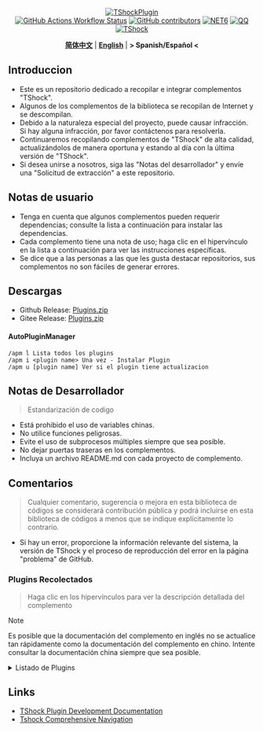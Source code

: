 <div align="center">
  
[![TShockPlugin](https://socialify.git.ci/UnrealMultiple/TShockPlugin/image?description=1&descriptionEditable=A%20TShock%20Chinese%20Plugin%20Collection%20Repository&forks=1&issues=1&language=1&logo=https%3A%2F%2Fgithub.com%2FUnrealMultiple%2FTShockPlugin%2Fblob%2Fmaster%2Ficon.png%3Fraw%3Dtrue&name=1&pattern=Circuit%20Board&pulls=1&stargazers=1&theme=Auto)](https://github.com/UnrealMultiple/TShockPlugin)  
[![GitHub Actions Workflow Status](https://img.shields.io/github/actions/workflow/status/UnrealMultiple/TShockPlugin/.github%2Fworkflows%2Fbuild.yml)](https://github.com/UnrealMultiple/TShockPlugin/actions)
[![GitHub contributors](https://img.shields.io/github/contributors/UnrealMultiple/TShockPlugin?style=flat)](https://github.com/UnrealMultiple/TShockPlugin/graphs/contributors)
[![NET6](https://img.shields.io/badge/Core-%20.NET_6-blue)](https://dotnet.microsoft.com/zh-cn/)
[![QQ](https://img.shields.io/badge/QQ-EB1923?logo=tencent-qq&logoColor=white)](https://qm.qq.com/cgi-bin/qm/qr?k=54tOesIU5g13yVBNFIuMBQ6AzjgE6f0m&jump_from=webapi&authKey=6jzafzJEqQGzq7b2mAHBw+Ws5uOdl83iIu7CvFmrfm/Xxbo2kNHKSNXJvDGYxhSW)
[![TShock](https://img.shields.io/badge/TShock5.2.0-2B579A.svg?&logo=TShock&logoColor=white)](https://github.com/Pryaxis/TShock)

**[简体中文](README.md)** | **[English](README_EN.md)** | **&gt; Spanish/Español &lt;**

</div>

## Introduccion
- Este es un repositorio dedicado a recopilar e integrar complementos "TShock".
- Algunos de los complementos de la biblioteca se recopilan de Internet y se descompilan.
- Debido a la naturaleza especial del proyecto, puede causar infracción. Si hay alguna infracción, por favor contáctenos para resolverla.
- Continuaremos recopilando complementos de "TShock" de alta calidad, actualizándolos de manera oportuna y estando al día con la última versión de "TShock".
- Si desea unirse a nosotros, siga las "Notas del desarrollador" y envíe una "Solicitud de extracción" a este repositorio.


## Notas de usuario

- Tenga en cuenta que algunos complementos pueden requerir dependencias; consulte la lista a continuación para instalar las dependencias.
- Cada complemento tiene una nota de uso; haga clic en el hipervínculo en la lista a continuación para ver las instrucciones específicas.
- Se dice que a las personas a las que les gusta destacar repositorios, sus complementos no son fáciles de generar errores.

## Descargas

- Github Release: [Plugins.zip](https://github.com/UnrealMultiple/TShockPlugin/releases/download/V1.0.0.0/Plugins.zip)
- Gitee Release: [Plugins.zip](https://gitee.com/kksjsj/TShockPlugin/releases/download/V1.0.0.0/Plugins.zip)

#### AutoPluginManager
    /apm l Lista todos los plugins
    /apm i <plugin name> Una vez - Instalar Plugin
    /apm u [plugin name] Ver si el plugin tiene actualizacion

## Notas de Desarrollador

> Estandarización de codigo

- Está prohibido el uso de variables chinas.
- No utilice funciones peligrosas.
- Evite el uso de subprocesos múltiples siempre que sea posible.
- No dejar puertas traseras en los complementos.
- Incluya un archivo README.md con cada proyecto de complemento.

## Comentarios

> Cualquier comentario, sugerencia o mejora en esta biblioteca de códigos se considerará contribución pública y podrá incluirse en esta biblioteca de códigos a menos que se indique explícitamente lo contrario.

- Si hay un error, proporcione la información relevante del sistema, la versión de TShock y el proceso de reproducción del error en la página "problema" de GitHub.

### Plugins Recolectados

> Haga clic en los hipervínculos para ver la descripción detallada del complemento

> [!NOTE]
> Es posible que la documentación del complemento en inglés no se actualice tan rápidamente como la documentación del complemento en chino.
> Intente consultar la documentación china siempre que sea posible.

<Details>
<Summary>Listado de Plugins</Summary>

| Nombre del plugin | Disponible en Español | Descripcion del Plugin  | Dependencias |
| :-: | :-: | :-: | :-: |
| [AutoPluginManager](src/AutoPluginManager/README_EN.md) | Si | Actualice los complementos automáticamente con una sola tecla | None |
| [AdditionalPylons](src/AdditionalPylons/README_EN.md) | No | Colocar más pilones | None |
| [AnnouncementBoxPlus](src/AnnouncementBoxPlus/README.md) | No | Mejora la funcionalidad de la caja de anuncios | None |
| [AutoBroadcast](src/AutoBroadcast/README_EN.md) | No | Transmisión automática | None |
| [AutoAirItem](src/AutoAirItem/README_EN.md) | No | Botes de basura automáticos | None |
| [AutoClear](src/Autoclear/README_EN.md) | No | Limpieza automática inteligente | None |
| [AutoReset](src/AutoReset/README_EN.md) | No | Reinicio completamente automático | None |
| [AutoStoreItems](src/AutoStoreItems/README_EN.md) | No | Almacenamiento automático | None |
| [AutoTeam](src/AutoTeam/README_EN.md) | No | Formación automática de equipos | None |
| [AutoFish](src/AutoFish/README_EN.md) | No | Pesca automática | None |
| [Back](src/Back/README_EN.md) | no | Regresar al punto de muerte | None |
| [BagPing](src/BagPing/README_EN.md) | No | Marcar las bolsas de tesoro en el mapa | None |
| [BetterWhitelist](src/BetterWhitelist/README_EN.md) | No | Plugin de lista blanca | None |
| [BanNpc](src/BanNpc/README_EN.md) | No | Previene la generación de monstruos | None |
| [BedSet](src/BedSet/README_EN.md) | No | Establecer y registrar puntos de resurrección | None |
| [BridgeBuilder](src/BridgeBuilder/README_EN.md) | No | Construcción rápida de puentes | None |
| [BuildMaster](src/BuildMaster/README.md) | No | Modo Maestro Constructor para el Mini Juego Red Bean | [MiniGamesAPI](src/MiniGamesAPI/README.md) |
| [Chireiden.TShock.Omni](https://github.com/sgkoishi/yaaiomni/blob/master/README.md) | No | Otro plugin misceláneo para TShock - la parte central | None |
| [Chireiden.TShock.Omni.Misc](https://github.com/sgkoishi/yaaiomni/blob/master/README.md) | No | Otro plugin misceláneo para TShock - la parte miscelánea | [Chireiden.TShock.Omni](https://github.com/sgkoishi/yaaiomni/blob/master/README.md) |
| [CaiBot](src/CaiBot/README.md) | No | Plugin adaptador CaiBot | Dependencias integradas |
| [CaiPacketDebug](src/CaiPacketDebug/README.md) | No | Herramienta de depuración de paquetes Cai | [TrProtocol](https://github.com/UnrealMultiple/TrProtocol) |
| [CaiCustomEmojiCommand](src/CaiCustomEmojiCommand/README_EN.md) | no | Comando de emoji personalizado | None |
| [CaiLib](src/CaiLib/README.md) | No | Biblioteca de precarga de Cai | None |
| [CaiRewardChest](src/CaiRewardChest/README_EN.md) | No | Convierte cofres generados naturalmente en cofres de recompensa que todos pueden reclamar una vez | None |
| [CGive](src/CGive/README_EN.md) | No | Comandos fuera de línea | None |
| [Challenger](src/Challenger/README.md) | Si | Modo Challenger | None |
| [Chameleon](src/Chameleon/README_EN.md) | No | Inicia sesión antes de entrar al servidor | None |
| [ChattyBridge](src/ChattyBridge/README.md) | No | Usado para el chat entre servidores | None |
| [ChestRestore](src/ChestRestore/README_EN.md) | No | Objetos infinitos en servidores de recursos | None |
| [CNPCShop](src/CNPCShop/README.md) | No | Tienda personalizada de NPC | None |
| [ConsoleSql](src/ConsoleSql/README.md) | No | Ejecutar sentencias SQL en la consola | None |
| [ConvertWorld](src/ConvertWorld/README_EN.md) | No | Convertir objetos del mundo al derrotar monstruos | None |
| [CreateSpawn](src/CreateSpawn/README.md) | No | Generación de puntos de aparición | None |
| [CriticalHit](src/CriticalHit/README.md) | No | Indicación de golpe crítico | None |
| [DamageRuleLoot](src/DamageRuleLoot/README_EN.md) | No | Determinar la bolsa de tesoro caída basada en la relación de daño y transferir el cálculo de daño | None |
| [DamageStatistic](src/DamageStatistic/README.md) | No | Mostrar el daño causado por cada jugador después de cada pelea de jefe | None |
| [DataSync](src/DataSync/README.md) | No | Sincronización de progreso | None |
| [DeathDrop](src/DeathDrop/README.md) | No | Botín aleatorio y personalizado al morir un monstruo | None |
| [DisableMonsLoot](src/DisableMonsLoot/README.md) | No | Prohibir el botín de monstruos | None |
| [DisableSurfaceProjectiles](src/DisableSurfaceProjectiles/README.md) | No | Prohibir proyectiles en la superficie | None |
| [Don't Fuck](src/DonotFuck/README.md) | No | Prevenir groserías | None |
| [DwTP](src/DwTP/README.md) | no | Teletransportación por posicionamiento | None |
| [DTEntryBlock](src/DTEntryBlock/README.md) | No | Prevenir la entrada a mazmorras o templos | None |
| [DumpTerrariaID](src/DumpTerrariaID/README.md) | No | Volcar las ID de Terraria | None |
| [Economics.Deal](src/Economics.RPG/README_EN.md) | No | Plugin de comercio | [EconomicsAPI](src/EconomicsAPI/README_EN.md) |
| [Economics.NPC](src/Economics.NPC/README_EN.md) | No | Recompensas personalizadas de monstruos | [EconomicsAPI](src/EconomicsAPI/README_EN.md) |
| [Economics.Projectile](src/Economics.Projectile/README_EN.md) | No | Proyectiles personalizados | [EconomicsAPI](src/EconomicsAPI/README_EN.md) [Economics.RPG](src/Economics.RPG/README_EN.md) |
| [Economics.Regain](src/Economics.Regain/README_EN.md) | No | Reciclaje de objetos | [EconomicsAPI](src/EconomicsAPI/README_EN.md) |
| [Economics.RPG](src/Economics.RPG/README_EN.md) | No | Plugin RPG | [EconomicsAPI](src/EconomicsAPI/README_EN.md) |
| [Economics.Shop](src/Economics.Shop/README_EN.md) | No | Plugin de tienda | [EconomicsAPI](src/EconomicsAPI/README_EN.md) [Economics.RPG](src/Economics.RPG/README_EN.md) |
| [Economics.Task](src/Economics.Task/README_EN.md) | No | Plugin de tareas | [EconomicsAPI](src/EconomicsAPI/README_EN.md) [Economics.RPG](src/Economics.RPG/README_EN.md) |
| [Economics.Skill](src/Economics.Skill/README_EN.md) | No | Plugin de habilidades | [EconomicsAPI](src/EconomicsAPI/README_EN.md) [Economics.RPG](src/Economics.RPG/README_EN.md) |
| [Economics.WeaponPlus](src/Economics.WeaponPlus/README_EN.md) | No | Mejora de armas | [EconomicsAPI](src/EconomicsAPI/README_EN.md) |
| [EconomicsAPI](src/EconomicsAPI/README_EN.md) | No | Plugin económico | None |
| [EndureBoost](src/EndureBoost/README_EN.md) | No | Otorga un buff específico cuando el jugador tiene una cantidad determinada de objetos | None |
| [EssentialsPlus](src/EssentialsPlus/README_EN.md) | Sí | Comandos de gestión adicionales | None |
| [Ezperm](src/Ezperm/README.md) | No | Cambio por lotes de permisos | None |
| [FishShop](https://github.com/UnrealMultiple/TShockFishShop/blob/master/README.md) | No | Tienda de peces | None |
| [GenerateMap](src/GenerateMap/README.md) | No | Generar imágenes de mapas | [CaiLib](src/CaiLib/README.md) |
| [GolfRewards](src/GolfRewards/README.md) | No | Recompensas de golf | None |
| [GoodNight](src/GoodNight/README.md) | No | Toque de queda | None |
| [HardPlayerDrop](src/HardPlayerDrop/README.md) | No                    | Los jugadores en modo Hardcore sueltan corazones de vida al morir | Ninguna     |
| [HelpPlus](src/HelpPlus/README_EN.md)         | No                    | Corrige y mejora el comando de ayuda                        | Ninguna     |
| [History](src/History/README.md)              | No                    | Registra un historial en formato de tabla                   | Ninguna     |
| [HouseRegion](src/HouseRegion/README.md)      | No                    | Plugin de reclamación de tierras                            | Ninguna     |
| [Invincibility](src/Invincibility/README.md)  | No                    | Invencibilidad limitada en el tiempo                        | Ninguna     |
| [ItemPreserver](src/ItemPreserver/README.md)  | No                    | Conserva ítems específicos de la consumición                | Ninguna     |
| [ItemBox](src/itemBox/README.md)              | No                    | Inventario fuera de línea                                   | Ninguna     |
| [ItemDecoration](src/ItemDecoration/README_EN.md) | Sí                  | Muestra mensajes flotantes para los ítems en las manos     | [LazyAPI](src/LazyAPI/README.md)     |
| [JourneyUnlock](src/JourneyUnlock/README.md)  | No                    | Desbloquea ítems del modo Journey                           | Ninguna     |
| [LazyAPI](src/LazyAPI/README.md)              | No                    | Biblioteca base para plugins                                | linq2db     |
| [LifemaxExtra](src/LifemaxExtra/README.md)    | No                    | Comer más frutas/cristales de vida                          | Ninguna     |
| [ListPlugins](src/ListPlugins/README.md)      | No                    | Lista los plugins instalados                                | Ninguna     |
| [ModifyWeapons](src/ModifyWeapons/README_EN.md)         | No                    | Deje que los jugadores realicen dos Sprint                 |  [LazyAPI](src/LazyAPI/README.md)      |
| [MapTeleport](src/MapTp/README_EN.md)         | No                    | Teletransportarse con doble clic en el mapa                 | Ninguna     |
| [MiniGamesAPI](src/MiniGamesAPI/README.md)    | No                    | API para el mini-juego de pasta de frijol                   | Ninguna     |
| [MonsterRegen](src/MonsterRegen/README.md)    | No                    | Regeneración de progreso de monstruos                       | Ninguna     |
| [Musicplayer](src/MusicPlayer/README.md)      | No                    | Reproductor de música simple                                | Ninguna     |
| [Noagent](src/Noagent/README.md)              | No                    | Prohíbe que las IPs de proxy ingresen al servidor           | Ninguna     |
| [NormalDropsBags](src/NormalDropsBags/README.md) | No                   | Suelta bolsas de tesoros en dificultad normal               | Ninguna     |
| [OnlineGiftPackage](src/OnlineGiftPackage/README.md) | No                | Paquete de regalos en línea                                 | Ninguna     |
| [PlayerSpeed](src/PlayerSpeed/README.md)      | No                    | Interceptación de paquetes                                   | [LazyAPI](src/LazyAPI/README.md)     |
| [PacketsStop](src/PacketsStop/README.md)      | No                    | Interceptación de paquetes                                   | Ninguna     |
| [PermaBuff](src/PermaBuff/README.md)          | No                    | Buff permanente                                             | Ninguna     |
| [PerPlayerLoot](src/PerPlayerLoot/README_EN.md) | No                   | Cofre separado para el botín del jugador                    | Ninguna     |
| [PersonalPermission](src/PersonalPermission/README.md) | No               | Establece permisos individualmente para los jugadores       | Ninguna     |
| [Platform](src/Platform/README.md)            | No                    | Determina el dispositivo del jugador                         | Ninguna     |
| [PlayerManager](https://github.com/UnrealMultiple/TShockPlayerManager/blob/master/README.md) | No | Administrador de jugadores de Hufang | Ninguna |
| [PvPer](src/PvPer/README.md)                  | No                    | Sistema de duelos                                           | Ninguna     |
| [ProgressBag](src/ProgressBag/README.md)      | No                    | Paquete de progreso                                         | Ninguna     |
| [ProgressControls](src/ProgressControls/README.md) | No                 | Planificador (Automatiza el control del servidor)           | Ninguna     |
| [ProgressRestrict](src/ProgressRestrict/README.md) | No                  | Detección de super progreso                                 | [DataSync](src/DataSync/README.md) |
| [ProxyProtocolSocket](src/ProxyProtocolSocket/README.md) | No               | Acepta conexiones de protocolo proxy                        | Ninguna     |
| [RainbowChat](src/RainbowChat/README.md)      | No                    | Colores aleatorios en el chat                               | Ninguna     |
| [RandomBroadcast](src/RandomBroadcast/README.md) | No                  | Transmisión aleatoria                                       | Ninguna     |
| [RandReSpawn](src/RandRespawn/README.md)      | No                    | Punto de aparición aleatorio                               | Ninguna     |
| [RealTime](src/RealTime/README.md)            | No                    | Sincroniza la hora del servidor con la hora real            | Ninguna     |
| [RecipesBrowser](src/RecipesBrowser/README.md) | No                   | Mesa de trabajo                                            | Ninguna     |
| [RegionView](src/RegionView/README.md)        | No                    | Muestra los límites de las áreas                            | Ninguna     |
| [ReFishTask](src/ReFishTask/README_EN.md)     | No                    | Refresca automáticamente las tareas del pescador            | Ninguna     |
| [Respawn](src/Respawn/README.md)              | No                    | Reaparece en el lugar de la muerte                          | Ninguna     |
| [RebirthCoin](src/RebirthCoin/README_EN.md)   | No                    | Consume ítems designados para revivir al jugador           | Ninguna     |
| [RestInventory](src/RestInventory/README.md)  | No                    | Proporciona una interfaz de consulta REST para la mochila   | Ninguna     |
| [Sandstorm](src/Sandstorm/README.md)          | No                    | Alterna la tormenta de arena                                | Ninguna     |
| [ServerTools](src/ServerTools/README.md)      | No                    | Herramientas de administración del servidor                 | Ninguna     |
| [SessionSentinel](src/SessionSentinel/README.md) | No                   | Maneja jugadores que no envían paquetes de datos por mucho tiempo | Ninguna     |
| [ShortCommand](src/ShortCommand/README.md)    | No                    | Comando corto                                               | Ninguna     |
| [ShowArmors](src/ShowArmors/README.md)        | No                    | Muestra la barra de equipo                                  | Ninguna     |
| [SignInSign](src/SignInSign/README.md)        | No                    | Plugin de inicio de sesión con cartel                       | Ninguna     |
| [SimultaneousUseFix](src/SimultaneousUseFix/README.md) | No               | Resuelve problemas como el martillo doble atascado y la metralleta de estrellas | [Chireiden.TShock.Omni](src/https://github.com/sgkoishi/yaaiomni/releases) |
| [SmartRegions](src/SmartRegions/README.md)    | No                    | Regiones inteligentes                                       | Ninguna     |
| [SpawnInfra](src/SpawnInfra/README.md)        | No                    | Genera infraestructura básica                               | Ninguna     |
| [SpclPerm](src/SpclPerm/README.md)            | No                    | Privilegios del propietario del servidor                    | Ninguna     |
| [StatusTextManager](src/StatusTextManager/README.md) | No               | Plugin para gestionar el texto de estado en PC              | Ninguna     |
| [SwitchCommands](src/SwitchCommands/README.md) | No                   | Ejecuta comandos en regiones                                | Ninguna     |
| [TeleportRequest](src/TeleportRequest/README_EN.md) | No                | Solicitud de teletransporte                                 | Ninguna     |
| [TimerKeeper](src/TimerKeeper/README_EN.md)   | No                    | Guarda el estado del temporizador                            | Ninguna     |
| [TownNPCHomes](src/TownNPCHomes/README_EN.md) | No                    | Casa rápida de NPC                                          | Ninguna     |
| [TimeRate](src/TimeRate/README_EN.md)         | No                    | Modifica la aceleración del tiempo usando comandos, y soporta el sueño de los jugadores para activar eventos | Ninguna     |
| [UnseenInventory](src/UnseenInventory/README.md) | No                  | Permite que el servidor genere ítems "inobtenibles"         | Ninguna     |
| [VeinMiner](src/VeinMiner/README.md)          | No                    | Minado en cadena                                            | Ninguna     |
| [VotePlus](src/VotePlus/README_EN.md)         | No                    | Votación multifuncional                                     | Ninguna     |
| [WeaponPlusCostCoin](src/WeaponPlusCostCoin/README.md) | No               | Versión de monedas para mejorar armas                       | Ninguna     |
| [WorldModify](https://github.com/UnrealMultiple/TShockWorldModify/blob/master/README.md) | No | Editor del mundo, permite modificar la mayoría de los parámetros del mundo | Ninguna |
| [ZHIPlayerManager](src/ZHIPlayerManager/README.md) | No | Plugin de gestión de jugadores de Zhi          | Ninguna |
| [Lagrange.XocMat.Adapter](src/Lagrange.XocMat.Adapter/README.md) | No | Plugin adaptador para el bot Lagrange.XocMat   | Ninguna |
</Details>

## Links

- [TShock Plugin Development Documentation](https://github.com/ACaiCat/TShockPluginDocument)
- [Tshock Comprehensive Navigation](https://github.com/UnrealMultiple/Tshock-nav)
